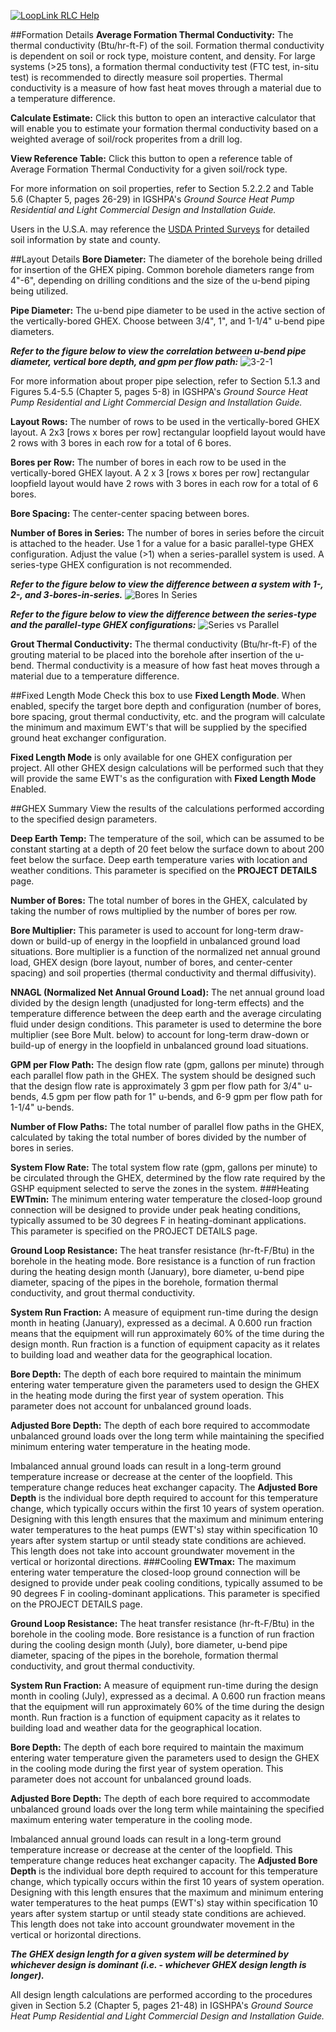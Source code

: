 <a href="http://looplinkrlc.com" title="LoopLink RLC- Residential/Light Commercial Geothermal Design Made Simple">![LoopLink RLC Help](img/RLC_help_header.png)</a>

##Formation Details
**Average Formation Thermal Conductivity:** The thermal conductivity (Btu/hr-ft-F) of the soil. Formation thermal conductivity is dependent on soil or rock type, moisture content, and density. For large systems (>25 tons), a formation thermal conductivity test (FTC test, in-situ test) is recommended to directly measure soil properties. Thermal conductivity is a measure of how fast heat moves through a material due to a temperature difference. 

**Calculate Estimate:** Click this button to open an interactive calculator that will enable you to estimate your formation thermal conductivity based on a weighted average of soil/rock properites from a drill log.

**View Reference Table:** Click this button to open a reference table of Average Formation Thermal Conductivity for a given soil/rock type.

For more information on soil properties, refer to Section 5.2.2.2 and Table 5.6 (Chapter 5, pages 26-29) in IGSHPA's *Ground Source Heat Pump Residential and Light Commercial Design and Installation Guide.* 

Users in the U.S.A. may reference the [USDA Printed Surveys](http://soils.usda.gov/survey/printed_surveys) for detailed soil information by state and county.

##Layout Details
**Bore Diameter:** The diameter of the borehole being drilled for insertion of the GHEX piping. Common borehole diameters range from 4"-6", depending on drilling conditions and the size of the u-bend piping being utilized. 

**Pipe Diameter:** The u-bend pipe diameter to be used in the active section of the vertically-bored GHEX. Choose between 3/4", 1", and 1-1/4" u-bend pipe diameters. 

***Refer to the figure below to view the correlation between u-bend pipe diameter, vertical bore depth, and gpm per flow path:*** 
![3-2-1](img/diameter_bore_length_gpm_relation.gif) 

For more information about proper pipe selection, refer to Section 5.1.3 and Figures 5.4-5.5 (Chapter 5, pages 5-8) in IGSHPA's *Ground Source Heat Pump Residential and Light Commercial Design and Installation Guide.* 

**Layout Rows:** The number of rows to be used in the vertically-bored GHEX layout. A 2x3 [rows x bores per row] rectangular loopfield layout would have 2 rows with 3 bores in each row for a total of 6 bores. 

**Bores per Row:** The number of bores in each row to be used in the vertically-bored GHEX layout. A 2 x 3 [rows x bores per row] rectangular loopfield layout would have 2 rows with 3 bores in each row for a total of 6 bores. 

**Bore Spacing:** The center-center spacing between bores. 

**Number of Bores in Series:** The number of bores in series before the circuit is attached to the header. Use 1 for a value for a basic parallel-type GHEX configuration. Adjust the value (>1) when a series-parallel system is used. A series-type GHEX configuration is not recommended. 

***Refer to the figure below to view the difference between a system with 1-, 2-, and 3-bores-in-series.***
![Bores In Series](img/Bores-in-Series.png) 

***Refer to the figure below to view the difference between the series-type and the parallel-type GHEX configurations:*** 
![Series vs Parallel](img/parallel_vs_series.gif) 

**Grout Thermal Conductivity:** The thermal conductivity (Btu/hr-ft-F) of the grouting material to be placed into the borehole after insertion of the u-bend. Thermal conductivity is a measure of how fast heat moves through a material due to a temperature difference.

##Fixed Length Mode
Check this box to use **Fixed Length Mode**. When enabled, specify the target bore depth and configuration (number of bores, bore spacing, grout thermal conductivity, etc. and the program will calculate the minimum and maximum EWT's that will be supplied by the specified ground heat exchanger configuration. 

**Fixed Length Mode** is only available for one GHEX configuration per project. All other GHEX design calculations will be performed such that they will provide the same EWT's as the configuration with **Fixed Length Mode** Enabled.

##GHEX Summary
View the results of the calculations performed according to the specified design parameters. 

**Deep Earth Temp:** The temperature of the soil, which can be assumed to be constant starting at a depth of 20 feet below the surface down to about 200 feet below the surface. Deep earth temperature varies with location and weather conditions. This parameter is specified on the **PROJECT DETAILS** page. 

**Number of Bores:** The total number of bores in the GHEX, calculated by taking the number of rows multiplied by the number of bores per row. 

**Bore Multiplier:** This parameter is used to account for long-term draw-down or build-up of energy in the loopfield in unbalanced ground load situations. Bore multiplier is a function of the normalized net annual ground load, GHEX design (bore layout, number of bores, and center-center spacing) and soil properties (thermal conductivity and thermal diffusivity). 

**NNAGL (Normalized Net Annual Ground Load):** The net annual ground load divided by the design length (unadjusted for long-term effects) and the temperature difference between the deep earth and the average circulating fluid under design conditions. This parameter is used to determine the bore multiplier (see Bore Mult. below) to account for long-term draw-down or build-up of energy in the loopfield in unbalanced ground load situations. 

**GPM per Flow Path:** The design flow rate (gpm, gallons per minute) through each parallel flow path in the GHEX. The system should be designed such that the design flow rate is approximately 3 gpm per flow path for 3/4" u-bends, 4.5 gpm per flow path for 1" u-bends, and 6-9 gpm per flow path for 1-1/4" u-bends. 

**Number of Flow Paths:** The total number of parallel flow paths in the GHEX, calculated by taking the total number of bores divided by the number of bores in series. 

**System Flow Rate:** The total system flow rate (gpm, gallons per minute) to be circulated through the GHEX, determined by the flow rate required by the GSHP equipment selected to serve the zones in the system.
###Heating
**EWTmin:** The minimum entering water temperature the closed-loop ground connection will be designed to provide under peak heating conditions, typically assumed to be 30 degrees F in heating-dominant applications. This parameter is specified on the PROJECT DETAILS page. 

**Ground Loop Resistance:** The heat transfer resistance (hr-ft-F/Btu) in the borehole in the heating mode. Bore resistance is a function of run fraction during the heating design month (January), bore diameter, u-bend pipe diameter, spacing of the pipes in the borehole, formation thermal conductivity, and grout thermal conductivity. 

**System Run Fraction:** A measure of equipment run-time during the design month in heating (January), expressed as a decimal. A 0.600 run fraction means that the equipment will run approximately 60% of the time during the design month. Run fraction is a function of equipment capacity as it relates to building load and weather data for the geographical location. 

**Bore Depth:** The depth of each bore required to maintain the minimum entering water temperature given the parameters used to design the GHEX in the heating mode during the first year of system operation. This parameter does not account for unbalanced ground loads. 

**Adjusted Bore Depth:** The depth of each bore required to accommodate unbalanced ground loads over the long term while maintaining the specified minimum entering water temperature in the heating mode. 

Imbalanced annual ground loads can result in a long-term ground temperature increase or decrease at the center of the loopfield. This temperature change reduces heat exchanger capacity. The **Adjusted Bore Depth** is the individual bore depth required to account for this temperature change, which typically occurs within the first 10 years of system operation. Designing with this length ensures that the maximum and minimum entering water temperatures to the heat pumps (EWT's) stay within specification 10 years after system startup or until steady state conditions are achieved. This length does not take into account groundwater movement in the vertical or horizontal directions.
###Cooling
**EWTmax:** The maximum entering water temperature the closed-loop ground connection will be designed to provide under peak cooling conditions, typically assumed to be 90 degrees F in cooling-dominant applications. This parameter is specified on the PROJECT DETAILS page. 

**Ground Loop Resistance:** The heat transfer resistance (hr-ft-F/Btu) in the borehole in the cooling mode. Bore resistance is a function of run fraction during the cooling design month (July), bore diameter, u-bend pipe diameter, spacing of the pipes in the borehole, formation thermal conductivity, and grout thermal conductivity. 

**System Run Fraction:** A measure of equipment run-time during the design month in cooling (July), expressed as a decimal. A 0.600 run fraction means that the equipment will run approximately 60% of the time during the design month. Run fraction is a function of equipment capacity as it relates to building load and weather data for the geographical location. 

**Bore Depth:** The depth of each bore required to maintain the maximum entering water temperature given the parameters used to design the GHEX in the cooling mode during the first year of system operation. This parameter does not account for unbalanced ground loads. 

**Adjusted Bore Depth:** The depth of each bore required to accommodate unbalanced ground loads over the long term while maintaining the specified maximum entering water temperature in the cooling mode. 

Imbalanced annual ground loads can result in a long-term ground temperature increase or decrease at the center of the loopfield. This temperature change reduces heat exchanger capacity. The **Adjusted Bore Depth** is the individual bore depth required to account for this temperature change, which typically occurs within the first 10 years of system operation. Designing with this length ensures that the maximum and minimum entering water temperatures to the heat pumps (EWT's) stay within specification 10 years after system startup or until steady state conditions are achieved. This length does not take into account groundwater movement in the vertical or horizontal directions. 

***The GHEX design length for a given system will be determined by whichever design is dominant (i.e. - whichever GHEX design length is longer).*** 

All design length calculations are performed according to the procedures given in Section 5.2 (Chapter 5, pages 21-48) in IGSHPA's *Ground Source Heat Pump Residential and Light Commercial Design and Installation Guide.* 
